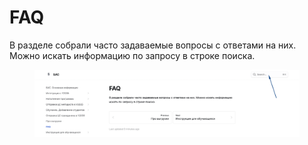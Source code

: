 # FAQ

В разделе собрали часто задаваемые вопросы с ответами на них. Можно искать информацию по запросу в строке поиска.&#x20;

<figure><img src="../.gitbook/assets/image (74).png" alt=""><figcaption></figcaption></figure>
